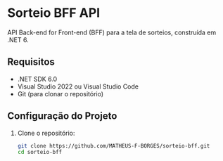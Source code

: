 # Sorteio BFF API

API Back-end for Front-end (BFF) para a tela de sorteios, construída em .NET 6.

## Requisitos

- .NET SDK 6.0
- Visual Studio 2022 ou Visual Studio Code
- Git (para clonar o repositório)

## Configuração do Projeto

1. Clone o repositório:
   ```bash
   git clone https://github.com/MATHEUS-F-BORGES/sorteio-bff.git
   cd sorteio-bff
